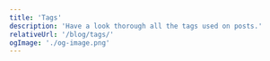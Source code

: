 ```yaml
---
title: 'Tags'
description: 'Have a look thorough all the tags used on posts.'
relativeUrl: '/blog/tags/'
ogImage: './og-image.png'
---
```

